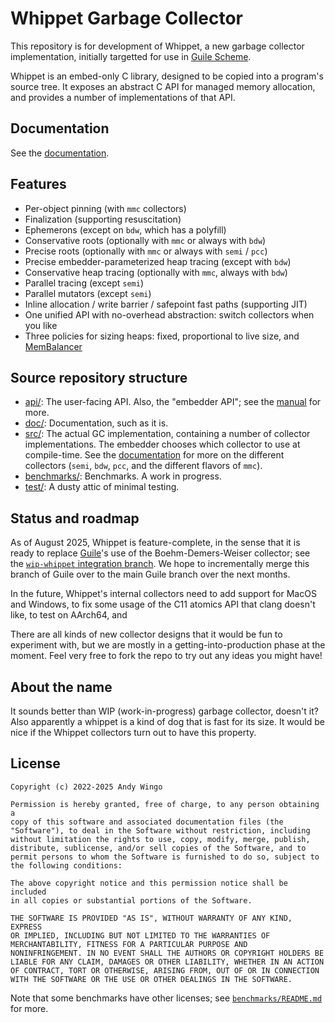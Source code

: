 # Whippet Garbage Collector

This repository is for development of Whippet, a new garbage collector
implementation, initially targetted for use in [Guile
Scheme](https://gnu.org/s/guile).

Whippet is an embed-only C library, designed to be copied into a
program's source tree.  It exposes an abstract C API for managed memory
allocation, and provides a number of implementations of that API.

## Documentation

See the [documentation](./doc/README.md).

## Features

 - Per-object pinning (with `mmc` collectors)
 - Finalization (supporting resuscitation)
 - Ephemerons (except on `bdw`, which has a polyfill)
 - Conservative roots (optionally with `mmc` or always with `bdw`)
 - Precise roots (optionally with `mmc` or always with `semi` / `pcc`)
 - Precise embedder-parameterized heap tracing (except with `bdw`)
 - Conservative heap tracing (optionally with `mmc`, always with `bdw`)
 - Parallel tracing (except `semi`)
 - Parallel mutators (except `semi`)
 - Inline allocation / write barrier / safepoint fast paths (supporting JIT)
 - One unified API with no-overhead abstraction: switch collectors when
   you like
 - Three policies for sizing heaps: fixed, proportional to live size, and
   [MemBalancer](http://marisa.moe/balancer.html)

## Source repository structure

 * [api/](./api/): The user-facing API.  Also, the "embedder API"; see
   the [manual](./doc/manual.md) for more.
 * [doc/](./doc/): Documentation, such as it is.
 * [src/](./src/): The actual GC implementation, containing a number of
   collector implementations.  The embedder chooses which collector to
   use at compile-time.  See the [documentation](./doc/collectors.md)
   for more on the different collectors (`semi`, `bdw`, `pcc`, and the
   different flavors of `mmc`).
 * [benchmarks/](./benchmarks/): Benchmarks.  A work in progress.
 * [test/](./test/): A dusty attic of minimal testing.

## Status and roadmap

As of August 2025, Whippet is feature-complete, in the sense that it is
ready to replace [Guile](https://gnu.org/s/guile)'s use of the
Boehm-Demers-Weiser collector; see the [`wip-whippet` integration
branch](https://cgit.git.savannah.gnu.org/cgit/guile.git/tree/?h=wip-whippet).
We hope to incrementally merge this branch of Guile over to the main
Guile branch over the next months.

In the future, Whippet's internal collectors need to add support for
MacOS and Windows, to fix some usage of the C11 atomics API that clang
doesn't like, to test on AArch64, and

There are all kinds of new collector designs that it would be fun to
experiment with, but we are mostly in a getting-into-production phase at
the moment.  Feel very free to fork the repo to try out any ideas you
might have!

## About the name

It sounds better than WIP (work-in-progress) garbage collector, doesn't
it?  Also apparently a whippet is a kind of dog that is fast for its
size.  It would be nice if the Whippet collectors turn out to have this
property.

## License

```
Copyright (c) 2022-2025 Andy Wingo

Permission is hereby granted, free of charge, to any person obtaining a
copy of this software and associated documentation files (the
"Software"), to deal in the Software without restriction, including
without limitation the rights to use, copy, modify, merge, publish,
distribute, sublicense, and/or sell copies of the Software, and to
permit persons to whom the Software is furnished to do so, subject to
the following conditions:

The above copyright notice and this permission notice shall be included
in all copies or substantial portions of the Software.

THE SOFTWARE IS PROVIDED "AS IS", WITHOUT WARRANTY OF ANY KIND, EXPRESS
OR IMPLIED, INCLUDING BUT NOT LIMITED TO THE WARRANTIES OF
MERCHANTABILITY, FITNESS FOR A PARTICULAR PURPOSE AND
NONINFRINGEMENT. IN NO EVENT SHALL THE AUTHORS OR COPYRIGHT HOLDERS BE
LIABLE FOR ANY CLAIM, DAMAGES OR OTHER LIABILITY, WHETHER IN AN ACTION
OF CONTRACT, TORT OR OTHERWISE, ARISING FROM, OUT OF OR IN CONNECTION
WITH THE SOFTWARE OR THE USE OR OTHER DEALINGS IN THE SOFTWARE.
```

Note that some benchmarks have other licenses; see
[`benchmarks/README.md`](./benchmarks/README.md) for more.
